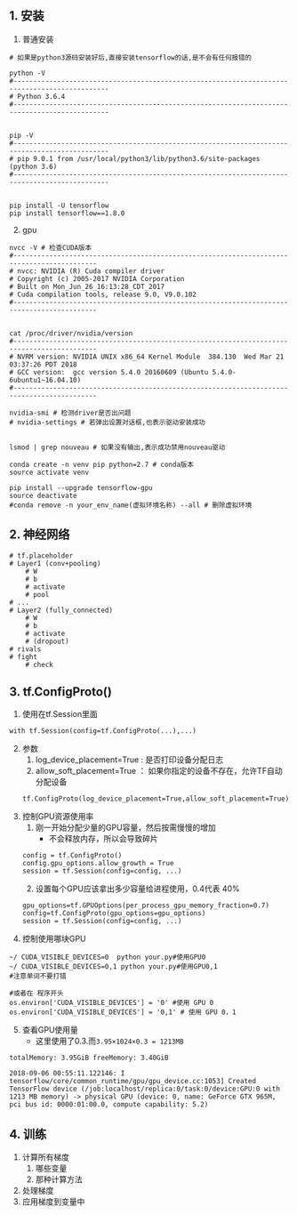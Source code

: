 ## 1. 安装
1. 普通安装
```
# 如果是python3源码安装好后,直接安装tensorflow的话,是不会有任何报错的

python -V
#----------------------------------------------------------------------------------------------
# Python 3.6.4
#----------------------------------------------------------------------------------------------


pip -V
#----------------------------------------------------------------------------------------------
# pip 9.0.1 from /usr/local/python3/lib/python3.6/site-packages (python 3.6)
#----------------------------------------------------------------------------------------------


pip install -U tensorflow
pip install tensorflow==1.8.0
```
2. gpu
```
nvcc -V # 检查CUDA版本
#-------------------------------------------------------------------------------------------
# nvcc: NVIDIA (R) Cuda compiler driver
# Copyright (c) 2005-2017 NVIDIA Corporation
# Built on Mon_Jun_26_16:13:28_CDT_2017
# Cuda compilation tools, release 9.0, V9.0.102
#-------------------------------------------------------------------------------------------


cat /proc/driver/nvidia/version 
#-------------------------------------------------------------------------------------------
# NVRM version: NVIDIA UNIX x86_64 Kernel Module  384.130  Wed Mar 21 03:37:26 PDT 2018
# GCC version:  gcc version 5.4.0 20160609 (Ubuntu 5.4.0-6ubuntu1~16.04.10) 
#-------------------------------------------------------------------------------------------

nvidia-smi # 检测driver是否出问题
# nvidia-settings # 若弹出设置对话框,也表示驱动安装成功


lsmod | grep nouveau # 如果没有输出,表示成功禁用nouveau驱动

conda create -n venv pip python=2.7 # conda版本
source activate venv
    
pip install --upgrade tensorflow-gpu
source deactivate
#conda remove -n your_env_name(虚拟环境名称) --all # 删除虚拟环境
```

## 2. 神经网络
```
# tf.placeholder
# Layer1 (conv+pooling)
    # W
    # b
    # activate
    # pool
# ...
# Layer2 (fully_connected)
    # W
    # b
    # activate
    # (dropout)
# rivals
# fight
    # check
```

## 3. tf.ConfigProto()
1. 使用在tf.Session里面
```
with tf.Session(config=tf.ConfigProto(...),...)
```
2. 参数
    1. log_device_placement=True : 是否打印设备分配日志
    2. allow_soft_placement=True ： 如果你指定的设备不存在，允许TF自动分配设备
    ```
    tf.ConfigProto(log_device_placement=True,allow_soft_placement=True)
    ```
3. 控制GPU资源使用率
    1. 刚一开始分配少量的GPU容量，然后按需慢慢的增加
        + 不会释放内存，所以会导致碎片
    ```
    config = tf.ConfigProto()
    config.gpu_options.allow_growth = True
    session = tf.Session(config=config, ...)
    ```
    2. 设置每个GPU应该拿出多少容量给进程使用，0.4代表 40%
    ```
    gpu_options=tf.GPUOptions(per_process_gpu_memory_fraction=0.7)
    config=tf.ConfigProto(gpu_options=gpu_options)
    session = tf.Session(config=config, ...)
    ```
4. 控制使用哪块GPU
```
~/ CUDA_VISIBLE_DEVICES=0  python your.py#使用GPU0
~/ CUDA_VISIBLE_DEVICES=0,1 python your.py#使用GPU0,1
#注意单词不要打错

#或者在 程序开头
os.environ['CUDA_VISIBLE_DEVICES'] = '0' #使用 GPU 0
os.environ['CUDA_VISIBLE_DEVICES'] = '0,1' # 使用 GPU 0，1
```

5. 查看GPU使用量
    + 这里使用了0.3.而`3.95×1024×0.3 = 1213MB`
```
totalMemory: 3.95GiB freeMemory: 3.40GiB

2018-09-06 00:55:11.122146: I tensorflow/core/common_runtime/gpu/gpu_device.cc:1053] Created TensorFlow device (/job:localhost/replica:0/task:0/device:GPU:0 with 1213 MB memory) -> physical GPU (device: 0, name: GeForce GTX 965M, pci bus id: 0000:01:00.0, compute capability: 5.2)
```
## 4. 训练
1. 计算所有梯度
    1. 哪些变量
    2. 那种计算方法
2. 处理梯度
3. 应用梯度到变量中
